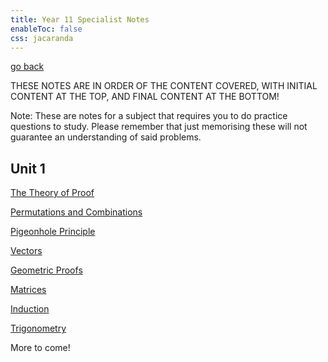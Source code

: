 ```yaml
---
title: Year 11 Specialist Notes
enableToc: false
css: jacaranda
---
```


[go back](Subjects.md)

THESE NOTES ARE IN ORDER OF THE CONTENT COVERED, WITH INITIAL CONTENT AT THE TOP, AND FINAL CONTENT AT THE BOTTOM!

Note: These are notes for a subject that requires you to do practice questions to study. Please remember that just memorising these will not guarantee an understanding of said problems.

## Unit 1

[The Theory of Proof](11Specialist/TheTheoryofProof.md)

[Permutations and Combinations](11Specialist/PerCom.md)

[Pigeonhole Principle](11Specialist/PigeonholePrinciple.md)

[Vectors](11Specialist/Vectors.md)

[Geometric Proofs](11Specialist/GeometricProofs.md)

[Matrices](11Specialist/Matrices.md)

[Induction](11Specialist/Induction.md)

[Trigonometry](11Specialist/Trigonometry.md)

More to come!